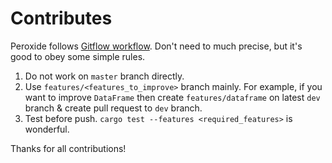 # Contributes

Peroxide follows [Gitflow workflow](https://www.atlassian.com/git/tutorials/comparing-workflows/gitflow-workflow).
Don't need to much precise, but it's good to obey some simple rules.

1. Do not work on `master` branch directly.
2. Use `features/<features_to_improve>` branch mainly. For example, if you want to improve `DataFrame` then create `features/dataframe` on latest `dev` branch & create pull request to `dev` branch.
3. Test before push. `cargo test --features <required_features>` is wonderful.

Thanks for all contributions!
